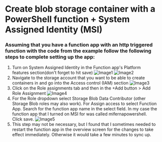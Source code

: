 # Create blob storage container with a PowerShell function + System Assigned Identity (MSI)

### Assuming that you have a function app with an http triggered function with the code from the example follow the following steps to complete setting up the app:

1. Turn on System Assigned Identity in the Function app's Platform features section(don't forget to hit save)
![Image1](/img/screen1.png)
![Image2](/img/screen2.png)
2. Navigate to the storage account that you want to be able to create containers in and go into the Access control (IAM) section
![Image3](/img/screen2.png)
3. Click on the Role assignments tab and then in the +Add button > Add Role Assignment
![Image4](/img/screen4.png)
4. For the Role dropdown select Storage Blob Data Contributor (other Storage Blob roles may also work). For Assign access to select Function App. Search for the function app name in the select field. In my case the function app that I turned on MSI for was called mifernapowershell. Click save.
![Image5](/img/screen5.png)
5. This step may not be necessary, but I found that I sometimes needed to restart the function app in the overview screen for the changes to take effect immediately. Otherwise it would take a few minutes to sync up.

